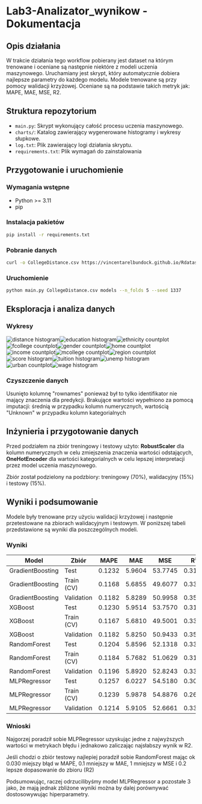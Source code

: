 # Lab3-Analizator_wynikow - Dokumentacja

## Opis działania
W trakcie działania tego workflow pobierany jest dataset na którym trenowane i oceniane są następnie niektóre z modeli uczenia maszynowego. Uruchamiany jest skrypt, który 
automatycznie dobiera najlepsze parametry do każdego modelu. Modele trenowane są przy pomocy walidacji krzyżowej. Oceniane są na podstawie takich metryk jak: MAPE, MAE, MSE, R2.

## Struktura repozytorium
- `main.py`: Skrypt wykonujący całość procesu uczenia maszynowego.
- `charts/`: Katalog zawierający wygenerowane histogramy i wykresy słupkowe.
- `log.txt`: Plik zawierający logi działania skryptu.
- `requirements.txt`: Plik wymagań do zainstalowania

## Przygotowanie i uruchomienie
### Wymagania wstępne
- Python >= 3.11
- pip 

### Instalacja pakietów
```bash
pip install -r requirements.txt
```

### Pobranie danych
```bash
curl -o CollegeDistance.csv https://vincentarelbundock.github.io/Rdatasets/csv/AER/CollegeDistance.csv
```

### Uruchomienie
```bash
python main.py CollegeDistance.csv models --n_folds 5 --seed 1337
```

## Eksploracja i analiza danych
### Wykresy
![distance histogram](charts/distance_histogram.png)![education histogram](charts/education_histogram.png)![ethnicity countplot](charts/ethnicity_countplot.png)
![fcollege countplot](charts/fcollege_countplot.png)![gender countplot](charts/gender_countplot.png)![home countplot](charts/home_countplot.png)
![income countplot](charts/income_countplot.png)![mcollege countplot](charts/mcollege_countplot.png)![region countplot](charts/region_countplot.png)
![score histogram](charts/score_histogram.png)![tuition histogram](charts/tuition_histogram.png)![unemp histogram](charts/unemp_histogram.png)
![urban countplot](charts/urban_countplot.png)![wage histogram](charts/wage_histogram.png)
### Czyszczenie danych
Usunięto kolumnę "rownames" ponieważ był to tylko identifikator nie mający znaczenia dla predykcji. Brakujące wartości wypełniono za pomocą imputacji:
średnią w przypadku kolumn numerycznych, wartością "Unknown" w przypadku kolumn kategorialnych

## Inżynieria i przygotowanie danych
Przed podziałem na zbiór treningowy i testowy użyto: **RobustScaler** dla kolumn numerycznych w celu zmiejszenia znaczenia wartości odstających, **OneHotEncoder** dla wartości kategorialnych
w celu lepszej interpretacji przez model uczenia maszynowego.

Zbiór został podzielony na podzbiory: treningowy (70%), walidacyjny (15%) i testowy (15%).


## Wyniki i podsumowanie
Modele były trenowane przy użyciu walidacji krzyżowej i następnie przetestowane na zbiorach walidacyjnym i testowym. W poniższej tabeli przedstawione są wyniki dla poszczególnych modeli.

### Wyniki
| Model              | Zbiór         | MAPE      | MAE        | MSE        | R²       |
|--------------------|---------------|-----------|------------|------------|----------|
| GradientBoosting   | Test          | 0.1232    | 5.9604 	  | 53.7745    | 0.3169   |
| GradientBoosting   | Train (CV)    | 0.1168    | 5.6855 	  | 49.6077    | 0.3323   |
| GradientBoosting   | Validation    | 0.1182    | 5.8289 	  | 50.9958    | 0.3552   |
| XGBoost            | Test          | 0.1230    | 5.9514 	  | 53.7570    | 0.3171   |
| XGBoost            | Train (CV)    | 0.1167    | 5.6810 	  | 49.5001    | 0.3338   |
| XGBoost            | Validation    | 0.1182    | 5.8250 	  | 50.9433    | 0.3558   |
| RandomForest       | Test          | 0.1204    | 5.8596 	  | 52.1318    | 0.3378   |
| RandomForest       | Train (CV)    | 0.1184 	 | 5.7682 	  | 51.0629    | 0.3128   |
| RandomForest       | Validation    | 0.1196 	 | 5.8920 	  | 52.8243    | 0.3320   |
| MLPRegressor       | Test          | 0.1257 	 | 6.0227 	  | 54.5180    | 0.3075   |
| MLPRegressor       | Train (CV)    | 0.1239 	 | 5.9878 	  | 54.8876    | 0.2613   |
| MLPRegressor       | Validation    | 0.1214 	 | 5.9105 	  | 52.6661    | 0.3340   |

### Wnioski

Najgorzej poradził sobie MLPRegressor uzyskując jedne z najwyższych wartości w metrykach błędu i jednakowo zaliczając najsłabszy wynik w R2.

Jeśli chodzi o zbiór testowy najlepiej poradził sobie RandomForest mając ok 0.030 miejszy błąd w MAPE, 0.1 mniejszy w MAE, 1 mniejszy w MSE i 0.2 lepsze dopasowanie do zbioru (R2)

Podsumowując, raczej odrzucilibyśmy model MLPRegressor a pozostałe 3 jako, że mają jednak zbliżone wyniki można by dalej porównywać dostosowywując hiperparametry.